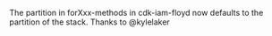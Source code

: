The partition in forXxx-methods in cdk-iam-floyd now defaults to the partition of the stack. Thanks to @kylelaker
